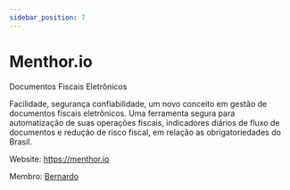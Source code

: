 ```yaml
---
sidebar_position: 7
---
```


# Menthor.io

Documentos Fiscais Eletrônicos

Facilidade, segurança confiabilidade, um novo conceito em gestão de documentos fiscais eletrônicos. Uma ferramenta segura para automatização de suas operações fiscais, indicadores diários de fluxo de documentos e redução de risco fiscal, em relação as obrigatoriedades do Brasil.

Website: https://menthor.io

Membro: [Bernardo](https://twitter.com/bebedaselva)
